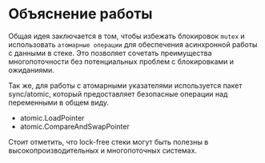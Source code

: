 # Объяснение работы
Общая идея заключается в том, чтобы избежать блокировок `mutex` и 
использовать `атомарные операции` для обеспечения асинхронной работы с данными в стеке. 
Это позволяет сочетать преимущества многопоточности без потенциальных проблем с блокировками и ожиданиями.

Так же, для работы с атомарными указателями используется пакет sync/atomic, 
который предоставляет безопасные операции над переменными в общем виду.

- atomic.LoadPointer
- atomic.CompareAndSwapPointer

Стоит отметить, что lock-free стеки могут быть полезны 
в высокопроизводительных и многопоточных системах.
